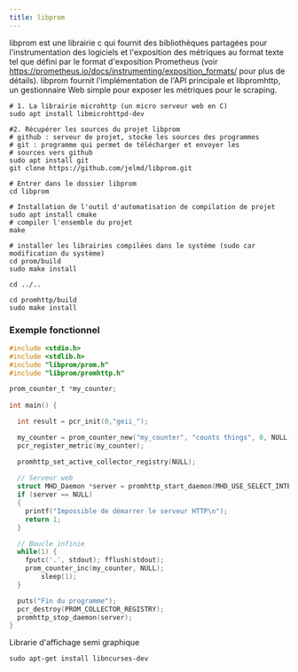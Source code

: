 ```yaml
---
title: libprom
---
```



libprom est une librairie c qui fournit des bibliothèques partagées pour l'instrumentation des logiciels et l'exposition des métriques au format texte tel que défini par le format d'exposition Prometheus (voir https://prometheus.io/docs/instrumenting/exposition_formats/ pour plus de détails). libprom fournit l'implémentation de l'API principale et libpromhttp, un gestionnaire Web simple pour exposer les métriques pour le scraping.


```shell
# 1. La librairie microhttp (un micro serveur web en C)
sudo apt install libmicrohttpd-dev

#2. Récupérer les sources du projet libprom
# github : serveur de projet, stocke les sources des programmes
# git : programme qui permet de télécharger et envoyer les 
# sources vers github
sudo apt install git
git clone https://github.com/jelmd/libprom.git

# Entrer dans le dossier libprom
cd libprom

# Installation de l'outil d'automatisation de compilation de projet
sudo apt install cmake
# compiler l'ensemble du projet
make

# installer les librairies compilées dans le système (sudo car modification du système)
cd prom/build
sudo make install

cd ../..

cd promhttp/build
sudo make install
```

### Exemple fonctionnel

```c
#include <stdio.h>
#include <stdlib.h>
#include "libprom/prom.h"
#include "libprom/promhttp.h"

prom_counter_t *my_counter;
 
int main() {

  int result = pcr_init(0,"geii_");

  my_counter = prom_counter_new("my_counter", "counts things", 0, NULL);
  pcr_register_metric(my_counter);

  promhttp_set_active_collector_registry(NULL);
 
  // Serveur web
  struct MHD_Daemon *server = promhttp_start_daemon(MHD_USE_SELECT_INTERNALLY, 8099, NULL, NULL);
  if (server == NULL)
  {
    printf("Impossible de démarrer le serveur HTTP\n");
    return 1;
  }

  // Boucle infinie
  while(1) {
    fputc('.', stdout); fflush(stdout);
    prom_counter_inc(my_counter, NULL);
		sleep(1);
  }

  puts("Fin du programme");
  pcr_destroy(PROM_COLLECTOR_REGISTRY);
  promhttp_stop_daemon(server);
}
```
Librarie d'affichage semi graphique

```shell
sudo apt-get install libncurses-dev
```
